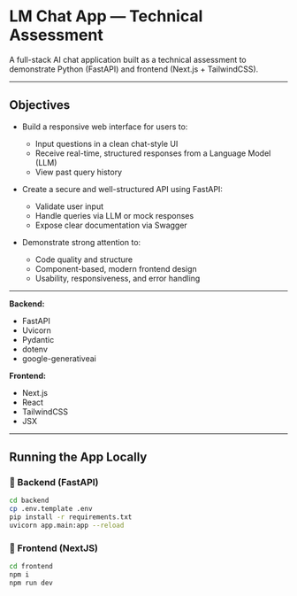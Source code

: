 # LM Chat App — Technical Assessment

A full-stack AI chat application built as a technical assessment to demonstrate Python (FastAPI) and frontend (Next.js + TailwindCSS).

---

## Objectives

- Build a responsive web interface for users to:
  - Input questions in a clean chat-style UI
  - Receive real-time, structured responses from a Language Model (LLM)
  - View past query history

- Create a secure and well-structured API using FastAPI:
  - Validate user input
  - Handle queries via LLM or mock responses
  - Expose clear documentation via Swagger

- Demonstrate strong attention to:
  - Code quality and structure
  - Component-based, modern frontend design
  - Usability, responsiveness, and error handling

---
**Backend:**  
- FastAPI  
- Uvicorn  
- Pydantic  
- dotenv
- google-generativeai

**Frontend:**  
- Next.js  
- React  
- TailwindCSS  
- JSX

---

## Running the App Locally

### 🔹 Backend (FastAPI)

```bash
cd backend
cp .env.template .env
pip install -r requirements.txt
uvicorn app.main:app --reload
```
### 🔹 Frontend (NextJS)

```bash
cd frontend
npm i
npm run dev
```
